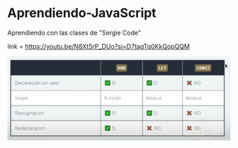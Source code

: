 # Aprendiendo-JavaScript

Aprendiendo con las clases de "Sergie Code"

link = https://youtu.be/N8Xt5rP_DUo?si=D7taqTq0KkQopQQM 


![Tabla de Variables](https://github.com/Jasson-01/Aprendiendo-JavaScript/blob/main/TiposDeVariables.png?raw=true)